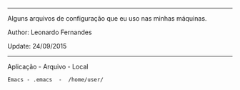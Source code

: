 ----------------------------------------------
Alguns arquivos de configuração que eu uso
nas minhas máquinas.

Author: Leonardo Fernandes

Update: 24/09/2015

----------------------------------------------

Aplicação - Arquivo -  Local

    Emacs - .emacs  -  /home/user/
